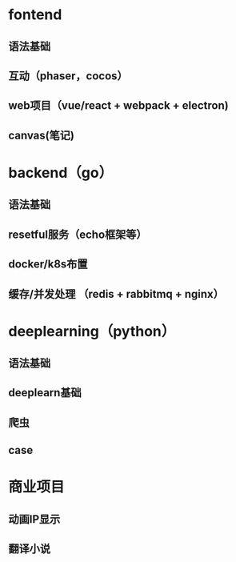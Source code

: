 # fontend

## 语法基础

## 互动（phaser，cocos）

## web项目（vue/react + webpack + electron)

## canvas(笔记)

# backend（go）

## 语法基础

## resetful服务（echo框架等）

## docker/k8s布置

## 缓存/并发处理 （redis + rabbitmq + nginx）

# deeplearning（python）

## 语法基础

## deeplearn基础

## 爬虫

## case




# 商业项目

## 动画IP显示

## 翻译小说



